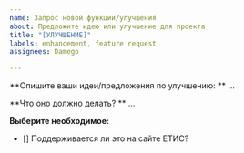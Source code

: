 ```yaml
---
name: Запрос новой функции/улучшения
about: Предложите идею или улучшение для проекта
title: "[УЛУЧШЕНИЕ]"
labels: enhancement, feature request
assignees: Damego

---
```


**Опишите ваши идеи/предложения по улучшению: **
...

**Что оно должно делать? **
...

**Выберите необходимое:**
- [] Поддерживается ли это на сайте ЕТИС?
